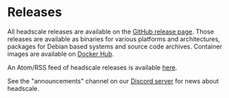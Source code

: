 # Releases

All headscale releases are available on the [GitHub release page](https://github.com/juanfont/headscale/releases). Those
releases are available as binaries for various platforms and architectures, packages for Debian based systems and source
code archives. Container images are available on [Docker Hub](https://hub.docker.com/r/headscale/headscale).

An Atom/RSS feed of headscale releases is available [here](https://github.com/juanfont/headscale/releases.atom).

See the "announcements" channel on our [Discord server](https://discord.gg/c84AZQhmpx) for news about headscale.
